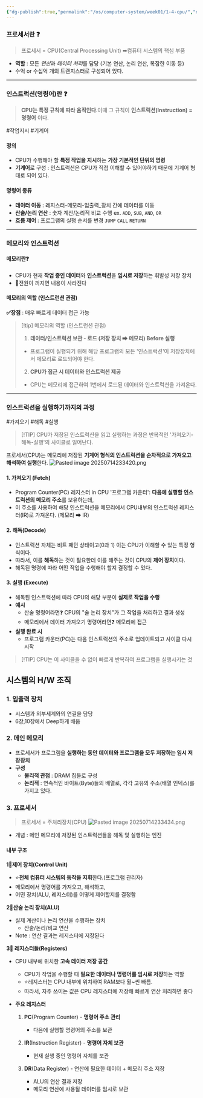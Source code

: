 ```yaml
---
{"dg-publish":true,"permalink":"/os/computer-system/week01/1-4-cpu/","noteIcon":"","created":"2025-07-12T22:18:31.197+09:00","updated":"2025-07-15T14:37:53.701+09:00"}
---
```



### 프로세서란 ❓
> 프로세서 = CPU(Central Processing Unit)  ➡컴퓨터 시스템의 핵심 부품 
- **역할** : 모든 *연산*과 *데이터 처리*를 담당 (기본 연산, 논리 연산, 복잡한 이동 등)
- 수억 or 수십억 개의 트랜지스터로 구성되어 있다.

---
### 인스트럭션(명령어)란 ❓

> **CPU는 특정 규칙에 따라 움직인다**.이때 그 규칙이 **인스트럭션(Instruction) = 명령어** 이다.

#작업지시  #기계어
#### 정의 
- CPU가 수행해야 할 **특정 작업을 지시**하는 **가장 기본적인 단위의 명령** 
- **기계어**로 구성 : 인스트럭션은 CPU가 직접 이해할 수 있어야하기 때문에 기계어 형태로 되어 있다.
 
#### 명령어 종류
- **데이터 이동** : 레지스터-메모리-입출력_장치 간에 데이터를 이동 
- **산술/논리 연산** : 숫자 계산/논리적 비교 수행 ex. `ADD`, `SUB`, `AND`, `OR`
- **흐름 제어** : 프로그램의 실행 순서를 변경 `JUMP` `CALL` `RETURN`

---
### 메모리와 인스트럭션 

#### 메모리란❓
- CPU가 현재 **작업 중인 데이터**와 **인스트럭션**을 **임시로 저장**하는 휘발성 저장 장치 
- 💢전원이 꺼지면 내용이 사라진다 

#### 메모리의 역할 (인스트런션 관점)
**✅장점** : 매우 빠르게 데이터 접근 가능 
>[!tip] 메모리의 역할 (인스트런션 관점)
>1. **데이터/인스트럭션 보관 - 로드 (저장 장치 ➡ 메모리)  Before 실행** 
>	- 프로그램이 실행되기 위해 해당 프로그램의 모든 '인스트럭션'이 저장장치에서 메모리로 로드되어야 한다. 
>2. **CPU가 접근 시 데이터와 인스트럭션 제공**
>	- CPU는 메모리에 접근하여 1번에서 로드된 데이터와 인스트럭션을 가져온다.

---
### 인스트럭션을 실행하기까지의 과정 
#가져오기 #해독  #실행 

>[!TIP] CPU가 저장된 인스트럭션을 읽고 실행하는 과정은 반복적인 '가져오기-해독-실행'의 사이클로 일어난다.

프로세서(CPU)는 메모리에 저장된 **기계어 형식의 인스트럭션을 순차적으로 가져오고 해석하여 실행**한다.
![Pasted image 20250714233420.png](/img/user/supporter/image/Pasted%20image%2020250714233420.png)
#### 1. 가져오기 (Fetch)
- Program Counter(PC) 레지스터 in CPU '프로그램 카운터':  **다음에 실행할 인스트럭션의 메모리 주소**를 보유하는데, 
- 이 주소를 사용하여 해당 인스트럭션을 메모리에서 CPU내부의 인스트럭션 레지스터(IR)로 가져온다. (메모리 ➡ IR)

#### 2. 해독(Decode)
- 인스트럭션 자체는 비트 패턴 상태이고(0과 1) 이는 CPU가 이해할 수 있는 특정 형식이다.
- 따라서, 이를 **해독**하는 것이 필요한데 이를 해주는 것이 CPU의 **제어 장치**이다.
- 해독된 명령에 따라 어떤 작업을 수행해야 할지 결정할 수 있다.

#### 3. 실행 (Execute)
- 해독된 인스트럭션에 따라 CPU의 해당 부분이 **실제로 작업을 수행** 
- **예시**
	- 산술 명령어라면❓ CPU의 "술 논리 장치"가 그 작업을 처리하고 결과 생성 
	- 메모리에서 데이터 가져오기 명령어라면❓ 메모리에 접근 
- **실행 완료 시**
	- 프로그램 카운터(PC)는 다음 인스트럭션의 주소로 업데이트되고 사이클 다시 시작 

> [!TIP] CPU는 이 사이클을 수 없이 빠르게 반복하여 프로그램을 실행시키는 것 

## 시스템의 H/W 조직 

### 1. 입출력 장치 

- 시스템과 외부세계와의 연결을 담당
- 6장,10장에서 Deep하게 배움 

### 2. 메인 메모리
- 프로세서가 프로그램을 **실행하는 동안** **데이터와 프로그램을 모두 저장하는 임시 저장장치**
- **구성**
	- **물리적 관점** : DRAM 칩들로 구성 
	- **논리적** : 연속적인 바이트(Byte)들의 배열로, 각각 고유의 주소(배열 인덱스)를 가지고 있다.

### 3. 프로세서 
> 프로세서 = 주처리장치(CPU)
![Pasted image 20250714233434.png](/img/user/supporter/image/Pasted%20image%2020250714233434.png)
- 개념 : 메인 메모리에 저장된 인스트럭션들을 해독 및 실행하는 엔진 

#### 내부 구조 

**1‍⃣제어 장치(Control Unit)**
- ⭐**전체 컴퓨터 시스템의 동작을 지휘**한다.(프로그램 관리자)
- 메모리에서 명령어를 가져오고, 해석하고, 
- 어떤 장치(ALU, 레지스터)를 어떻게 제어할지를 결정함 


 **2‍⃣산술 논리 장치(ALU)**
- 실제 계산이나 논리 연산을 수행하는 장치 
	- 산술/논리/비교 연산 
- Note : 연산 결과는 레지스터에 저장된다
	  
**3‍⃣ 레지스터들(Registers)**
- CPU 내부에 위치한 **고속 데이터 저장 공간** 
	- CPU가 작업을 수행할 때 **필요한 데이터나 명령어를 임시로 저장**하는 역할 
	- ⭐레지스터는 CPU 내부에 위치하여 RAM보다 훨~씬 빠름.
	- 따라서, 자주 쓰이는 값은 CPU 레지스터에 저장해 빠르게 연산 처리하면 좋다 
		  
- **주요 레지스터**
	1. **PC**(Program Counter) - **명령어 주소 관리** 
		- 다음에 실행할 명령어의 주소를 보관 
			
	2. **IR**(Instruction Register) - **명령어 자체 보관** 
		- 현재 실행 중인 명령어 자체를 보관 
			
	3. **DR**(Data Register) - 연산에 필요한 데이터 + 메모리 주소 저장 
		- ALU의 연산 결과 저장
		- 메모리 연산에 사용될 데이터를 임시로 보관


